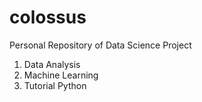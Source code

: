 # colossus
Personal Repository of Data Science Project
1. Data Analysis
2. Machine Learning
3. Tutorial Python
